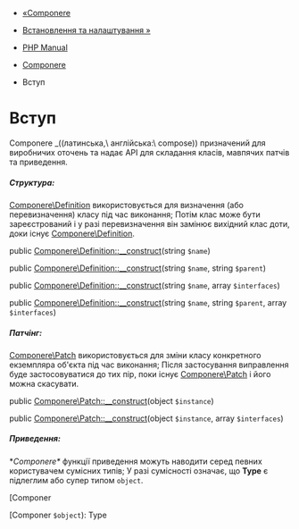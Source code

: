 - [«Componere](book.componere.md)
- [Встановлення та налаштування »](componere.setup.md)

- [PHP Manual](index.md)
- [Componere](book.componere.md)
-   Вступ

# Вступ

Componere _((латинська,\ англійська:\ compose)) призначений для
виробничих оточень та надає API для складання класів,
мавпячих патчів та приведення.

##### Структура:

[Componere\Definition](class.componere-definition.md) використовується для
визначення (або перевизначення) класу під час виконання; Потім
клас може бути зареєстрований і у разі перевизначення він замінює
вихідний клас доти, доки існує
[Componere\Definition](class.componere-definition.md).

public
[Componere\Definition::\_\_construct](componere-definition.construct.md)(string
`$name`)

public
[Componere\Definition::\_\_construct](componere-definition.construct.md)(string
`$name`, string `$parent`)

public
[Componere\Definition::\_\_construct](componere-definition.construct.md)(string
`$name`, array `$interfaces`)

public
[Componere\Definition::\_\_construct](componere-definition.construct.md)(string
`$name`, string `$parent`, array `$interfaces`)

##### Патчінг:

[Componere\Patch](class.componere-patch.md) використовується для зміни
класу конкретного екземпляра об'єкта під час виконання; Після
застосування виправлення буде застосовуватися до тих пір, поки існує
[Componere\Patch](class.componere-patch.md) і його можна скасувати.

public
[Componere\Patch::\_\_construct](componere-patch.construct.md)(object
`$instance`)

public
[Componere\Patch::\_\_construct](componere-patch.construct.md)(object
`$instance`, array `$interfaces`)

##### Приведення:

**Componere\** функції приведення можуть наводити серед певних
користувачем сумісних типів; У разі сумісності означає, що
**Type** є підлеглим або супер типом `object`.

[Componer

[Componer
`$object`): Type
